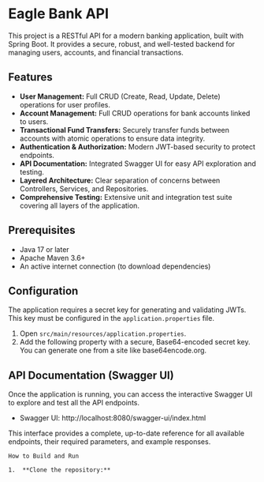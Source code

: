 # Eagle Bank API

This project is a RESTful API for a modern banking application, built with Spring Boot. It provides a secure, robust, and well-tested backend for managing users, accounts, and financial transactions.

## Features

- **User Management:** Full CRUD (Create, Read, Update, Delete) operations for user profiles.
- **Account Management:** Full CRUD operations for bank accounts linked to users.
- **Transactional Fund Transfers:** Securely transfer funds between accounts with atomic operations to ensure data integrity.
- **Authentication & Authorization:** Modern JWT-based security to protect endpoints.
- **API Documentation:** Integrated Swagger UI for easy API exploration and testing.
- **Layered Architecture:** Clear separation of concerns between Controllers, Services, and Repositories.
- **Comprehensive Testing:** Extensive unit and integration test suite covering all layers of the application.

## Prerequisites

- Java 17 or later
- Apache Maven 3.6+
- An active internet connection (to download dependencies)

## Configuration

The application requires a secret key for generating and validating JWTs. This key must be configured in the `application.properties` file.

1.  Open `src/main/resources/application.properties`.
2.  Add the following property with a secure, Base64-encoded secret key. You can generate one from a site like base64encode.org.

## API Documentation (Swagger UI)
Once the application is running, you can access the interactive Swagger UI to explore and test all the API endpoints.
- Swagger UI: http://localhost:8080/swagger-ui/index.html

This interface provides a complete, up-to-date reference for all available endpoints, their required parameters, and example responses.

```
How to Build and Run

1.  **Clone the repository:**
```
